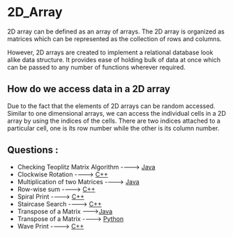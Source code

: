  # 2D_Array
 
2D array can be defined as an array of arrays. The 2D array is organized as matrices which can be represented as the collection of rows and columns.

However, 2D arrays are created to implement a relational database look alike data structure. It provides ease of holding bulk of data at once which can be passed to any number of functions wherever required.

## How do we access data in a 2D array
Due to the fact that the elements of 2D arrays can be random accessed. Similar to one dimensional arrays, we can access the individual cells in a 2D array by using the indices of the cells. There are two indices attached to a particular cell, one is its row number while the other is its column number.

## Questions :

* Checking Teoplitz Matrix Algorithm ----> [Java](/Code/Java/Toeplitz.java)
* Clockwise Rotation ----> [C++](/Code/C++/2d_matrix_rotation_90degree_clockwise.cpp)
* Multiplication of two Matrices ----> [Java](/Code/Java/matrixop_mul.java)
* Row-wise sum ----> [C++](/Code/C++/row_wise_sum.cpp)
* Spiral Print ----> [C++](/Code/C++/spiral_print.cpp)
* Staircase Search ----> [C++](/Code/C++/staircase_search.cpp)
* Transpose of a Matrix --->[Java](/Code/Java/transpose.java)
* Transpose of a Matrix ----> [Python](/Code/Python/Transpose_of_matrix.py)
* Wave Print ----> [C++](/Code/C++/wave_print.cpp)

